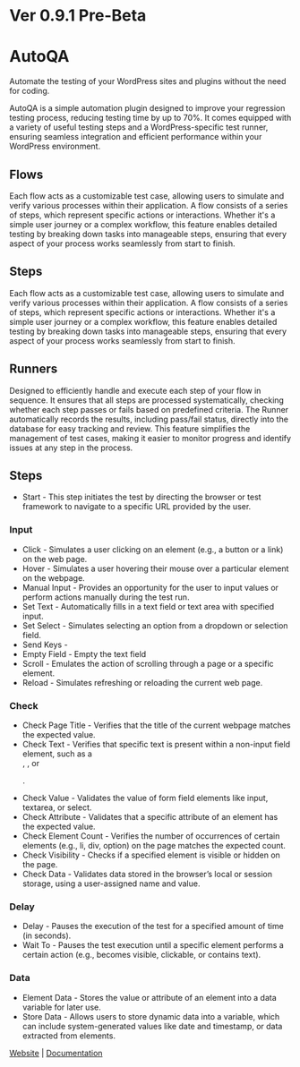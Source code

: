 # Ver 0.9.1 Pre-Beta

# AutoQA
Automate the testing of your WordPress sites and plugins without the need for coding.

AutoQA is a simple automation plugin designed to improve your regression testing process, reducing testing time by up to 70%. It comes equipped with a variety of useful testing steps and a WordPress-specific test runner, ensuring seamless integration and efficient performance within your WordPress environment.

## Flows
Each flow acts as a customizable test case, allowing users to simulate and verify various processes within their application. A flow consists of a series of steps, which represent specific actions or interactions. Whether it's a simple user journey or a complex workflow, this feature enables detailed testing by breaking down tasks into manageable steps, ensuring that every aspect of your process works seamlessly from start to finish.

## Steps
Each flow acts as a customizable test case, allowing users to simulate and verify various processes within their application. A flow consists of a series of steps, which represent specific actions or interactions. Whether it's a simple user journey or a complex workflow, this feature enables detailed testing by breaking down tasks into manageable steps, ensuring that every aspect of your process works seamlessly from start to finish.

## Runners
Designed to efficiently handle and execute each step of your flow in sequence. It ensures that all steps are processed systematically, checking whether each step passes or fails based on predefined criteria. The Runner automatically records the results, including pass/fail status, directly into the database for easy tracking and review. This feature simplifies the management of test cases, making it easier to monitor progress and identify issues at any step in the process.

## Steps
- Start - This step initiates the test by directing the browser or test framework to navigate to a specific URL provided by the user.
### Input
- Click - Simulates a user clicking on an element (e.g., a button or a link) on the web page.
- Hover - Simulates a user hovering their mouse over a particular element on the webpage.
- Manual Input - Provides an opportunity for the user to input values or perform actions manually during the test run.
- Set Text - Automatically fills in a text field or text area with specified input.
- Set Select - Simulates selecting an option from a dropdown or selection field.
- Send Keys -
- Empty Field - Empty the text field
- Scroll - Emulates the action of scrolling through a page or a specific element.
- Reload - Simulates refreshing or reloading the current web page.
### Check
- Check Page Title - Verifies that the title of the current webpage matches the expected value.
- Check Text - Verifies that specific text is present within a non-input field element, such as a <div>, <span>, or <p>.
- Check Value - Validates the value of form field elements like input, textarea, or select.
- Check Attribute - Validates that a specific attribute of an element has the expected value.
- Check Element Count - Verifies the number of occurrences of certain elements (e.g., li, div, option) on the page matches the expected count.
- Check Visibility - Checks if a specified element is visible or hidden on the page.
- Check Data - Validates data stored in the browser’s local or session storage, using a user-assigned name and value.
### Delay
- Delay - Pauses the execution of the test for a specified amount of time (in seconds).
- Wait To - Pauses the test execution until a specific element performs a certain action (e.g., becomes visible, clickable, or contains text).
### Data
- Element Data - Stores the value or attribute of an element into a data variable for later use.
- Store Data - Allows users to store dynamic data into a variable, which can include system-generated values like date and timestamp, or data extracted from elements.

[Website](https://julsterobias.github.io/autoqa/) | [Documentation](https://julsterobias.github.io/autoqa/documentation)